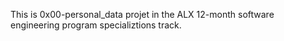 This is 0x00-personal_data projet in the ALX 12-month software engineering program specializtions track.
